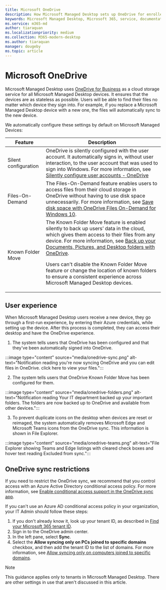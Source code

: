 ```yaml
---
title: Microsoft OneDrive
description: How Microsoft Managed Desktop sets up OneDrive for enrolled devices
keywords: Microsoft Managed Desktop, Microsoft 365, service, documentation, apps, line-of-business apps, LOB apps
ms.service: m365-md
author: tiaraquan
ms.localizationpriority: medium
ms.collection: M365-modern-desktop
ms.author: tiaraquan
manager: dougeby
ms.topic: article
---
```


# Microsoft OneDrive

Microsoft Managed Desktop uses [OneDrive for Business](/onedrive/plan-onedrive-enterprise) as a cloud storage service for all Microsoft Managed Desktop devices. It ensures that the devices are as stateless as possible. Users will be able to find their files no matter which device they sign into. For example, if you replace a Microsoft Managed Desktop device with a new one, the files will automatically sync to the new device.

We automatically configure these settings by default on Microsoft Managed Devices:

| Feature | Description |
| ------ | ------ |
| Silent configuration | OneDrive is silently configured with the user account. It automatically signs in, without user interaction, to the user account that was used to sign into Windows. For more information, see [Silently configure user accounts - OneDrive](/onedrive/use-silent-account-configuration) |
| Files-On-Demand | The Files-On-Demand feature enables users to access files from their cloud storage in OneDrive without having to use disk space unnecessarily. For more information, see [Save disk space with OneDrive Files On-Demand for Windows 10](https://support.microsoft.com/office/save-disk-space-with-onedrive-files-on-demand-for-windows-10-0e6860d3-d9f3-4971-b321-7092438fb38e). |
| Known Folder Move | The Known Folder Move feature is enabled silently to back up users’ data in the cloud, which gives them access to their files from any device. For more information, see [Back up your Documents, Pictures, and Desktop folders with OneDrive](https://support.microsoft.com/office/back-up-your-documents-pictures-and-desktop-folders-with-onedrive-d61a7930-a6fb-4b95-b28a-6552e77c3057). <p> Users can't disable the Known Folder Move feature or change the location of known folders to ensure a consistent experience across Microsoft Managed Desktop devices.</p>|

## User experience

When Microsoft Managed Desktop users receive a new device, they go through a first-run experience, by entering their Azure credentials, while setting up the device. After this process is completed, they can access their desktop and have the OneDrive experience.

1. The system tells users that OneDrive has been configured and that they've been automatically signed into OneDrive.

:::image type="content" source="media/onedrive-sync.png" alt-text="Notification reading you're now syncing OneDrive and you can edit files in OneDrive. click here to view your files.":::

2. The system tells users that OneDrive Known Folder Move has been configured for them.

:::image type="content" source="media/onedrive-folders.png" alt-text="Notification reading Your IT department backed up your important folders. The folders are now backed up to OneDrive and available from other devices.":::

3. To prevent duplicate icons on the desktop when devices are reset or reimaged, the system automatically removes Microsoft Edge and Microsoft Teams icons from the OneDrive sync. This information is shown in File Explorer.

:::image type="content" source="media/onedrive-teams.png" alt-text="File Explorer showing Teams and Edge listings with cleared check boxes and hover text reading Excluded from sync.":::

## OneDrive sync restrictions

If you need to restrict the OneDrive sync, we recommend that you control access with an Azure Active Directory conditional access policy. For more information, see
[Enable conditional access support in the OneDrive sync app](/onedrive/enable-conditional-access).

If you can't use an Azure AD conditional access policy in your organization, your IT Admin should follow these steps:

1. If you don't already know it, look up your tenant ID, as described in [Find your Microsoft 365 tenant ID](/onedrive/find-your-office-365-tenant-id).
1. Sign in to the OneDrive admin center.
1. In the left pane, select **Sync**.
1. Select the **Allow syncing only on PCs joined to specific domains** checkbox, and then add the tenant ID to the list of domains. For more information, see [Allow syncing only on computers joined to specific domains](/onedrive/allow-syncing-only-on-specific-domains).

> [!NOTE]
> This guidance applies only to tenants in Microsoft Managed Desktop. There are other settings in use that aren't discussed in this article.
